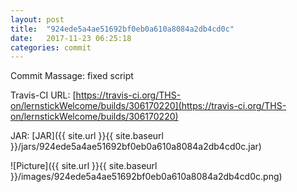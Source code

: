 ```yaml
---
layout: post
title:  "924ede5a4ae51692bf0eb0a610a8084a2db4cd0c"
date:   2017-11-23 06:25:18
categories: commit
---
```


Commit Massage: fixed script  

Travis-CI URL: [https://travis-ci.org/THS-on/lernstickWelcome/builds/306170220](https://travis-ci.org/THS-on/lernstickWelcome/builds/306170220)

JAR: [JAR]({{ site.url }}{{ site.baseurl }}/jars/924ede5a4ae51692bf0eb0a610a8084a2db4cd0c.jar)

![Picture]({{ site.url }}{{ site.baseurl }}/images/924ede5a4ae51692bf0eb0a610a8084a2db4cd0c.png)

